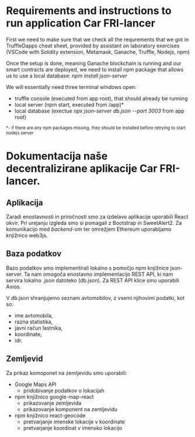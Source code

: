 # Requirements and instructions to run application Car FRI-lancer

First we need to make sure that we check all the requrements that we got in
TruffleDapps cheat sheet, provided by assistant on laboratory exercises (VSCode with Solidity extension, Metamask, Ganache, Truffle, Nodejs, npm)

Once the setup is done, meaning Ganache blockchain is running and our smart contracts are deployed, we need to install npm package that allows us to use a local database: *npm install json-server*

We will essentially need three terminal windows open:
- truffle console (executed from app root), that should already be running
- local server (npm start, executed from /app)*
- local database (exectue *npx json-server db.json --port 3003* from app root)

<sub>*- if there are any npm packages missing, they should be installed
before retrying to start nodejs server<sub>


# Dokumentacija naše decentralizirane aplikacije Car FRI-lancer.

## Aplikacija
Zaradi enostavnosti in priročnosti smo za izdelavo aplikacije uporabili React okvir. Pri urejanju izgleda smo si pomagali z Bootstrap in SweetAlert2.
Za komunikacijo med _backend_-om ter omrežjem Ethereum uporabljamo knjižnico web3js.

## Baza podatkov
Bazo podatkov smo implementirali lokalno s pomočjo npm knjižnice json-server.
Ta nam omogoča enostavno implementacijo REST API, ki nam servira lokalno .json datoteko (db.json). Za REST API klice smo uporabili Axios.

V db.json shranjujemo seznam avtomobilov, z vsemi njihovimi podatki, kot so:
- ime avtomobila,
- razna statistika,
- javni račun lastnika,
- koordinate,
- idr.

## Zemljevid 
Za prikaz komoponet na zemljevidu smo uporabili:
- Google Maps API
    - pridobivanje podatkov o lokacijah
- npm knjižnico google-map-react
    - prikazovanje zemljevida
    - prikazovanje komponent na zemljevidu
- npm knjižnico react-geocode
    - pretvarjanje imenske lokacije v koordinate
    - pretvarjanje koordinat v imensko lokacijo

